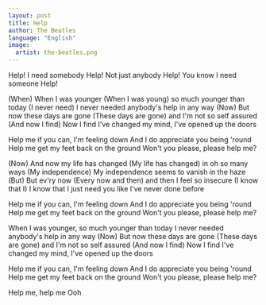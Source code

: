 ```yaml
---
layout: post
title: Help
author: The Beatles
language: "English"
image:
  artist: the-beatles.png
---
```


Help! I need somebody
Help! Not just anybody
Help! You know I need someone
Help!

(When) When I was younger (When I was young) so much younger than today
(I never need) I never needed anybody's help in any way
(Now) But now these days are gone (These days are gone) and I'm not so self assured
(And now I find) Now I find I've changed my mind, I've opened up the doors

Help me if you can, I'm feeling down
And I do appreciate you being 'round
Help me get my feet back on the ground
Won't you please, please help me?

(Now) And now my life has changed (My life has changed) in oh so many ways
(My independence) My independence seems to vanish in the haze
(But) But ev'ry now (Every now and then) and then I feel so insecure
(I know that I) I know that I just need you like I've never done before

Help me if you can, I'm feeling down
And I do appreciate you being 'round
Help me get my feet back on the ground
Won't you please, please help me?

When I was younger, so much younger than today
I never needed anybody's help in any way
(Now) But now these days are gone (These days are gone) and I'm not so self assured
(And now I find) Now I find I've changed my mind, I've opened up the doors

Help me if you can, I'm feeling down
And I do appreciate you being 'round
Help me get my feet back on the ground
Won't you please, please help me?

Help me, help me
Ooh
